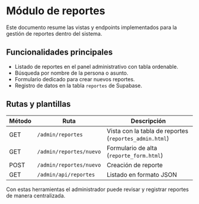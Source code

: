 # Módulo de reportes

Este documento resume las vistas y endpoints implementados para la gestión de reportes dentro del sistema.

## Funcionalidades principales

- Listado de reportes en el panel administrativo con tabla ordenable.
- Búsqueda por nombre de la persona o asunto.
- Formulario dedicado para crear nuevos reportes.
- Registro de datos en la tabla `reportes` de Supabase.

## Rutas y plantillas

| Método | Ruta | Descripción |
|-------|------|-------------|
| GET | `/admin/reportes` | Vista con la tabla de reportes (`reportes_admin.html`) |
| GET | `/admin/reportes/nuevo` | Formulario de alta (`reporte_form.html`) |
| POST | `/admin/reportes/nuevo` | Creación de reporte |
| GET | `/admin/api/reportes` | Listado en formato JSON |

Con estas herramientas el administrador puede revisar y registrar reportes de manera centralizada.
